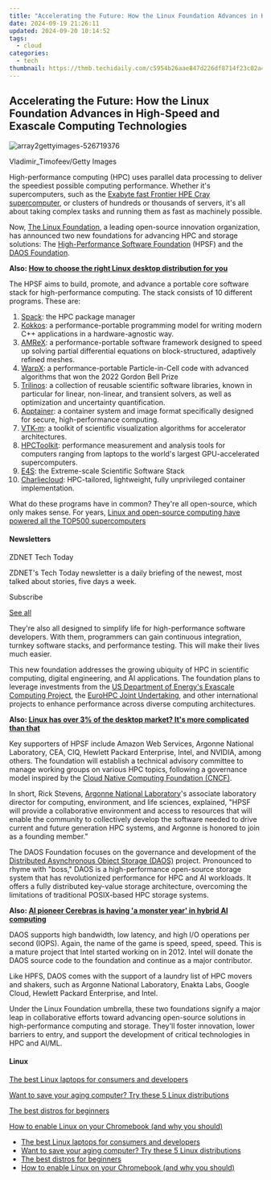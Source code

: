 ```yaml
---
title: "Accelerating the Future: How the Linux Foundation Advances in High-Speed and Exascale Computing Technologies"
date: 2024-09-19 21:26:11
updated: 2024-09-20 10:14:52
tags:
  - cloud
categories:
  - tech
thumbnail: https://thmb.techidaily.com/c5954b26aae847d226df8714f23c02a4ef32990ac98d6db24e45432fb84625b4.png
---
```


## Accelerating the Future: How the Linux Foundation Advances in High-Speed and Exascale Computing Technologies

![array2gettyimages-526719376](https://www.zdnet.com/a/img/resize/42229f19ea7a157f2d8fc4936b97a5ca08b4bb1c/2023/11/14/1bf2f8b6-465a-4d2d-8491-86f4c90fd725/array2gettyimages-526719376.jpg?auto=webp&width=1280)

Vladimir\_Timofeev/Getty Images

High-performance computing (HPC) uses parallel data processing to deliver the speediest possible computing performance. Whether it's supercomputers, such as the [Exabyte fast Frontier HPE Cray supercomputer](https://www.zdnet.com/article/this-giant-supercomputer-dominates-the-rankings-and-catching-it-will-take-a-lot-of-work/), or clusters of hundreds or thousands of servers, it's all about taking complex tasks and running them as fast as machinely possible.

Now, [The Linux Foundation](https://www.linuxfoundation.org/), a leading open-source innovation organization, has announced two new foundations for advancing HPC and storage solutions: The [High-Performance Software Foundation](https://www.linuxfoundation.org/press/linux-foundation-announces-intent-to-form-high-performance-software-foundation-hpsf) (HPSF) and the [DAOS Foundation](https://foundation.daos.io/). 

**Also: [How to choose the right Linux desktop distribution for you](https://www.zdnet.com/article/how-to-choose-the-right-linux-desktop-distribution-for-you/)**

The HPSF aims to build, promote, and advance a portable core software stack for high-performance computing. The stack consists of 10 different programs. These are:

1. [Spack](https://spack.io/): the HPC package manager
2. [Kokkos](https://github.com/kokkos/kokkos): a performance-portable programming model for writing modern C++ applications in a hardware-agnostic way.
3. [AMReX](https://amrex-codes.github.io/amrex/): a performance-portable software framework designed to speed up solving partial differential equations on block-structured, adaptively refined meshes.
4. [WarpX](https://github.com/ECP-WarpX/WarpX): a performance-portable Particle-in-Cell code with advanced algorithms that won the 2022 Gordon Bell Prize
5. [Trilinos](https://trilinos.github.io/): a collection of reusable scientific software libraries, known in particular for linear, non-linear, and transient solvers, as well as optimization and uncertainty quantification.
6. [Apptainer](https://apptainer.org/): a container system and image format specifically designed for secure, high-performance computing.
7. [VTK-m](https://m.vtk.org/): a toolkit of scientific visualization algorithms for accelerator architectures.
8. [HPCToolkit](http://hpctoolkit.org/): performance measurement and analysis tools for computers ranging from laptops to the world's largest GPU-accelerated supercomputers.
9. [E4S](https://e4s-project.github.io/): the Extreme-scale Scientific Software Stack
10. [Charliecloud](https://hpc.github.io/charliecloud/): HPC-tailored, lightweight, fully unprivileged container implementation.

What do these programs have in common? They're all open-source, which only makes sense. For years, [Linux and open-source computing have powered all the TOP500 supercomputers](https://www.zdnet.com/article/linux-totally-dominates-supercomputers/) 

#### Newsletters

ZDNET Tech Today

ZDNET's Tech Today newsletter is a daily briefing of the newest, most talked about stories, five days a week.

 Subscribe

[See all](https://www.zdnet.com/newsletters/)

They're also all designed to simplify life for high-performance software developers. With them, programmers can gain continuous integration, turnkey software stacks, and performance testing. This will make their lives much easier. 

This new foundation addresses the growing ubiquity of HPC in scientific computing, digital engineering, and AI applications. The foundation plans to leverage investments from the [US Department of Energy's Exascale Computing Project](https://www.exascaleproject.org/), the [EuroHPC Joint Undertaking](https://eurohpc-ju.europa.eu/index%5Fen), and other international projects to enhance performance across diverse computing architectures.

**Also: [Linux has over 3% of the desktop market? It's more complicated than that](https://www.zdnet.com/article/linux-has-over-3-of-the-desktop-market-its-more-complicated-than-that/)**

Key supporters of HPSF include Amazon Web Services, Argonne National Laboratory, CEA, CIQ, Hewlett Packard Enterprise, Intel, and NVIDIA, among others. The foundation will establish a technical advisory committee to manage working groups on various HPC topics, following a governance model inspired by the [Cloud Native Computing Foundation (CNCF)](https://www.cncf.io/).

In short, Rick Stevens, [Argonne National Laboratory](https://www.anl.gov/)'s associate laboratory director for computing, environment, and life sciences, explained, "HPSF will provide a collaborative environment and access to resources that will enable the community to collectively develop the software needed to drive current and future generation HPC systems, and Argonne is honored to join as a founding member."

The DAOS Foundation focuses on the governance and development of the [Distributed Asynchronous Object Storage (DAOS)](https://docs.daos.io/) project. Pronounced to rhyme with "boss," DAOS is a high-performance open-source storage system that has revolutionized performance for HPC and AI workloads. It offers a fully distributed key-value storage architecture, overcoming the limitations of traditional POSIX-based HPC storage systems.

**Also: [AI pioneer Cerebras is having 'a monster year' in hybrid AI computing](https://www.zdnet.com/article/ai-pioneer-cerebras-is-having-a-monster-year-in-hybrid-ai-computing/)**

DAOS supports high bandwidth, low latency, and high I/O operations per second (IOPS). Again, the name of the game is speed, speed, speed. This is a mature project that Intel started working on in 2012\. Intel will donate the DAOS source code to the foundation and continue as a major contributor.

Like HPFS, DAOS comes with the support of a laundry list of HPC movers and shakers, such as Argonne National Laboratory, Enakta Labs, Google Cloud, Hewlett Packard Enterprise, and Intel.

Under the Linux Foundation umbrella, these two foundations signify a major leap in collaborative efforts toward advancing open-source solutions in high-performance computing and storage. They'll foster innovation, lower barriers to entry, and support the development of critical technologies in HPC and AI/ML.

#### Linux

[The best Linux laptops for consumers and developers](https://www.zdnet.com/article/best-linux-laptop/ "The best Linux laptops for consumers and developers")

[Want to save your aging computer? Try these 5 Linux distributions](https://www.zdnet.com/article/want-to-save-your-old-computer-try-these-5-linux-distributions/ "Want to save your aging computer? Try these 5 Linux distributions")

[The best distros for beginners](https://www.zdnet.com/article/best-linux-desktops-for-beginners/ "The best distros for beginners")

[How to enable Linux on your Chromebook (and why you should)](https://www.zdnet.com/article/how-to-enable-linux-on-your-chromebook-and-why-you-should/ "How to enable Linux on your Chromebook (and why you should)")

* [The best Linux laptops for consumers and developers](https://www.zdnet.com/article/best-linux-laptop/ "The best Linux laptops for consumers and developers")
* [Want to save your aging computer? Try these 5 Linux distributions](https://www.zdnet.com/article/want-to-save-your-old-computer-try-these-5-linux-distributions/ "Want to save your aging computer? Try these 5 Linux distributions")
* [The best distros for beginners](https://www.zdnet.com/article/best-linux-desktops-for-beginners/ "The best distros for beginners")
* [How to enable Linux on your Chromebook (and why you should)](https://www.zdnet.com/article/how-to-enable-linux-on-your-chromebook-and-why-you-should/ "How to enable Linux on your Chromebook (and why you should)")

<ins class="adsbygoogle"
     style="display:block"
     data-ad-format="autorelaxed"
     data-ad-client="ca-pub-7571918770474297"
     data-ad-slot="1223367746"></ins>



<ins class="adsbygoogle"
     style="display:block"
     data-ad-client="ca-pub-7571918770474297"
     data-ad-slot="8358498916"
     data-ad-format="auto"
     data-full-width-responsive="true"></ins>
